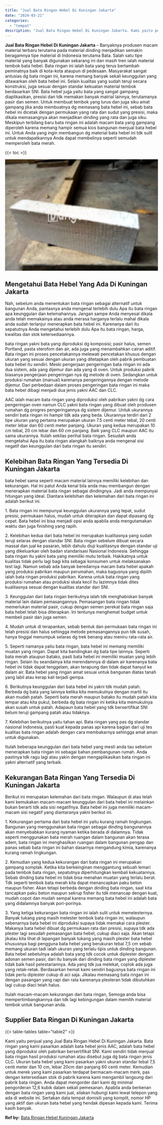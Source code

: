 ```yaml
---
title: "Jual Bata Ringan Hebel Di Kuningan Jakarta"
date: "2024-03-21"
categories: 
  - "tempat"
description: "Jual Bata Ringan Hebel Di Kuningan Jakarta. Kami yaitu penjual yang Jual Bata Ringan Hebel Di Kuningan Jakarta. Bata ringan yang kami pasarkan adalah bata he..."
---
```


**Jual Bata Ringan Hebel Di Kuningan Jakarta** – Banyaknya produsen macam material terbaru terutama pada material dinding menjadikan semakin beragamnya tipe material di Indonesia terutama Bata. Salah satu tipe material yang banyak digunakan sekarang ini dan masih tren ialah material tembok bata hebel. Bata ringan ini ialah bata yang terus bertambah peminatnya baik di kota-kota ataupun di pedesaan. Masyarakat sangat antusias dg bata ringan ini, karena memang banyak sekali keunggulan yang ditawarkan oleh bata hebel ini. Selain kualitas yang sudah teruji secara konstruksi, juga sesuai dengan standar kekuatan material tembok berdasarkan SNI. Bata hebel juga yaitu bata yang sangat gampang diaplikasikan, presisi dan tdk memakan banyak matrial lainnya, terutamanya pasir dan semen. Untuk membuat tembok yang lurus dan juga siku amat gampang jika anda membuatnya dg memasang bata hebel ini, sebab bata hebel ini dicetak dengan permukaan yang rata dan sudut yang presisi, maka dikala memasangnya akan menjadikan dinding yang rata dan juga siku. Meskipun terbilang baru bata ringan ini adalah macam bata yang gampang diperoleh karena memang hampir semua kios bangunan menjual bata hebel ini. Untuk Anda yang ingin membangun dg material bata hebel ini tdk sulit untuk mendapatkannya Anda dapat membelinya seperti semudah memperoleh bata merah.

{{< toc >}}

![Jual Bata Ringan Hebel Di Kuningan Jakarta](/images/jual-hebel-murah-04.png)

## Mengetahui Bata Hebel Yang Ada Di Kuningan Jakarta

Nah, sebelum anda menentukan bata ringan sebagai alternatif untuk bangunan Anda, pantasnya anda mengenal terlebih dulu Apa itu bata ringan apa keunggulan dan kelemahannya. Jangan sampe Anda menyesal dikala anda telah memakainya atau anda merasa harganya terlalu mahal dikala anda sudah terlanjur menerapkan bata hebel ini. Karenanya dari itu sepatutnya Anda mengetahui terlebih dulu Apa itu bata ringan, harga, kwalitas dan stok ketersediaannya.

bata ringan yakni bata yang diproduksi dg komposisi; pasir halus, semen Portland, pasta sterofom dan air, ada juga yang menambahkan cairan aditif. Bata ringan ini proses pencetakannya melewati pencetakan khusus dengan ukuran yang sesuai dengan ukuran yang ditetapkan oleh pabrik pembuatan bata hebel itu sendiri. Meski pengerjaan pengeringan bata ringan ini ada dua sistem, ada yang dijemur dan ada yang di oven. Untuk produksi pabrik biasanya pengerjaan pengeringan nya dg metode di oven. Sedangkan untuk produksi rumahan (manual) karenanya pengeringannya dengan metode dijemur. Dari perbedaan dalam proses pengeringan bata ringan ini maka bata hebel dibagi menjadi dua jenis yakni AAC dan CLC.

AAC ialah macam bata ringan yang diproduksi oleh pabrikan yakni dg cara pengeringan oven namun CLC yakni bata ringan yang dibuat oleh produsen rumahan dg progres pengeringannya dg sistem dijemur. Untuk ukurannya sendiri bata ringan ini hampir tdk ada yang beda. Ukurannya terdiri dari 2 tipe ukuran yang pertama merupakan ukuran 7.5 centi meter tebal, 20 centi meter lebar dan 60 centi meter panjang. Ukuran yang kedua merupakan 10 cm tebal, 20 cm lebar dan 60 cm panjang. Baik yang CLC maupun AAC itu sama ukurannya. Itulah sekilas perihal bata ringan. Sesudah anda mengetahui Apa itu bata ringan alangkah baiknya anda mengenal sisi negatif dan keunggulan dari bata ringan itu sendiri.

## Kelebihan Bata Ringan Yang Tersedia Di Kuningan Jakarta

bata hebel sama seperti macam material lainnya memiliki kelebihan dan kekurangan. Hal ini patut Anda kenal bila anda mau membangun dengan menerapkan material bata ringan sebagai dindingnya. Jadi anda mempunyai hitungan yang ideal. Diantara kelebihan dan kelemahan dari bata ringan ini adalah berikut ini.

1\. Bata ringan ini mempunyai keunggulan ukurannya yang tepat, sudut presisi, permukaan halus, mudah untuk diterapkan dan dapat dipasang dg cepat. Bata hebel ini bisa menjadi opsi anda apabila anda mengutamakan waktu dan juga finishing yang rapih.

2\. Kelebihan kedua dari bata hebel ini merupakan kualitasnya yang sudah teruji selaras dengan standar SNI. Bata ringan sebelum dibuat secara massal dan jual ke pasaran, lebih dahulu diuji kualitasnya dengan standar uji yang dikeluarkan oleh badan standarisasi Nasional Indonesia. Sehingga bata ringan itu yakni bata yang memiliki mutu terbaik. Hakikatnya untuk kualitas tidak perlu lagi bagi kita sebagai konsumen untuk melaksanakan test lagi. Namun sebab ada banyak beredarnya macam bata hebel apakah yang produksi pabrikan maupun perumahan, maka bagusnya yang dipilih ialah bata ringan produksi pabrikan. Karena untuk bata ringan yang produksi rumahan atau produksi skala kecil itu lazimnya tidak dites kualitasnya sesuai dengan kualitas standar dari SNI.

3\. Keunggulan dari bata ringan berikutnya ialah tdk menghabiskan banyak material lain dalam pemasangannya. Pemasangan bata ringan tidak memerlukan material pasir, cukup dengan semen perekat bata ringan saja bata hebel telah bisa diterapkan. Ini tentunya menghemat budget untuk membeli pasir dan juga semen.

4\. Mudah untuk di terapankan, sebab bentuk dan permukaan bata ringan ini telah presisi dan halus sehingga metode pemasangannya pun tdk susah, hanya tinggal menumpuk selaras dg trek benang atau meniru rata-rata air.

5\. Seperti namanya yaitu bata ringan, bata hebel ini memang memiliki muatan yang ringan. Dapat kita bandingkan dg bata tipe lainnya. Seperti bata merah ataupun batako, pasti bata hebel ini memiliki muatan yang lebih ringan. Selain itu seandainya kita merendamnya di dalam air karenanya bata hebel ini tidak dapat tenggelam, akan terapung dan tidak dapat hanyut ke dalam air. Bata hebel yang ringan amat sesuai untuk bangunan diatas tanah yang labil atau kerap kali terjadi gempa.

6\. Berikutnya keunggulan dari bata hebel ini yakni tdk mudah patah. Berbeda dg bata yang lainnya ketika kita memukulnya dengan martil itu akan mudah patah. Seperti bata merah maupun batako itu mudah patah kita lempar atau kita pukul, berbeda dg bata ringan ini ketika kita memukulnya akan susah untuk patah. Adapaun bata hebel yang tdk bersertifikat SNI belum teruji gampang patah atau tidaknya.

7\. Kelebihan berikutnya yaitu tahan api. Bata ringan yang pas dg standar nasional Indonesia, pasti kuat kepada panas api karena bagian dari uji tes kualitas bata ringan adalah dengan cara membakarnya sehingga amat aman untuk digunakan.

Itulah beberapa keunggulan dari bata hebel yang mesti anda tau sebelum menerapkan bata ringan ini sebagai bahan pembangunan rumah. Anda pastinya tdk ragu lagi atau yakin dengan mengaplikasikan bata ringan ini yakni alternatif yang terbaik.

## Kekurangan Bata Ringan Yang Tersedia Di Kuningan Jakarta

Berikut ini merupakan kelemahan dari bata ringan. Walaupun di atas telah kami kemukakan macam-macam keunggulan dari bata hebel ini melainkan bukan berarti tdk ada sisi negatifnya. Bata hebel ini juga memiliki macam-macam sisi negatif yang diantaranya yakni berikut ini.

1\. Kekurangan pertama dari bata hebel ini yaitu kurang ramah lingkungan. Bangunan yang menggunakan bata ringan sebagai dinding bangunannya akan menyebabkan kurang nyaman ketika berada di dalamnya. Tidak seperti menggunakan bata merah ruangan dalam bangunan akan terasa adem, bata ringan ini menghasilkan ruangan dalam bangunan pengap dan panas sebab bata ringan ini bahan dasarnya mengandung kimia, karenanya kurang ramah lingkungan.

2\. Kemudian yang kedua kekurangan dari bata ringan ini merupakan gampang somplak. Ketika kita berkeinginan menggantung sebuah lemari pada tembok bata ringan, sepatutnya diperhitungkan kembali kekuatannya. Sebab dinding bata hebel ini tidak bisa menahan muatan yang terlalu berat. Tdk seperti tembok bata merah kita dapat menancapkan paku beton maupun fisher. Akan tetapi berbeda dengan dinding bata ringan, saat kita tancapkan paku beton maupun sekrup fisher itu tdk menancap dengan kuat, mudah copot dan mudah sempal karena memang bata hebel ini adalah bata yang didalamnya banyak pori-porinya.

3\. Yang ketiga kekurangan bata ringan ini ialah sulit untuk memelesternya. Banyak tukang yang masih melester tembok bata ringan ini, walaupun sebenarnya bata hebel ini diproduksi supaya tidak memakai cara plester. Makanya bata hebel dibuat dg permukaan rata dan presisi, supaya tdk ada plester lagi sesudah pemasangan bata hebel, cukup diaci saja. Akan tetapi jikalau kita lihat di lapangan banyak tukang yang masih plester bata hebel khususnya bagi pengguna bata hebel yang berukuran tebal 7,5 cm sebab memang ukuran tadi ialah ukuran yang terlalu tipis untuk dinding bangunan. Bata hebel sebetulnya adalah bata yang tdk cocok untuk diplester dengan adonan semen pasir, dari itu banyak dari dinding bata ringan yang diplester tidak baik hasil pelestariannya. Ada yang tdk jua melekat, coplok ada juga yang retak-retak. Berdasarkan hemat kami sendiri bagusnya bata ringan ini tidak perlu diplester cukup di aci saja. Jikalau memasang bata ringan ini dengan pasangan yang rapi dan rata karenanya plesteran tidak dibutuhkan lagi cukup diaci telah halus.

Itulah macam-macam kekurangan dari bata ringan, Semoga anda bisa mempertimbangkannya dan tdk lagi kebingungan dalam memilih material tembok untuk bangunan anda.

## Supplier Bata Ringan Di Kuningan Jakarta

{{< table-tables table="table2" >}}

Kami yaitu penjual yang Jual Bata Ringan Hebel Di Kuningan Jakarta. Bata ringan yang kami pasarkan adalah bata hebel jenis AAC, adalah bata hebel yang diproduksi oleh pabrikan bersertifikat SNI. Kami sendiri tidak menjual bata ringan hasil produksi rumahan atau disebut juga dg bata ringan jenis CLC. Ukuran bata hebel yang kami pasarkan yakni ukuran standar tebal 7,5 centi meter dan 10 cm, lebar 20cm dan panjang 60 centi meter. Kemudian untuk merek yang kami pasarkan terdapat bermacam-macam merk, pas dengan ketersediaan stok di pabrik karena kami mengambil langsung dari pabrik bata ringan. Anda dapat mengorder dari kami dg minimal pengorderan 12,6 kubik dalam sekali pemesanan. Apabila anda berkenan dengan bata ringan yang kami jual, silakan hubungi kami lewat telepon yang ada di website ini. Sertakan data tempat domisili yang komplit, nomor HP yang aktif dan ukuran bata hebel yang hendak dipesan kepada kami. Terima kasih banyak.

**Ref by:** [Bata Ringan Hebel Kuningan Jakarta](https://id.wikipedia.org/wiki/Bata)
